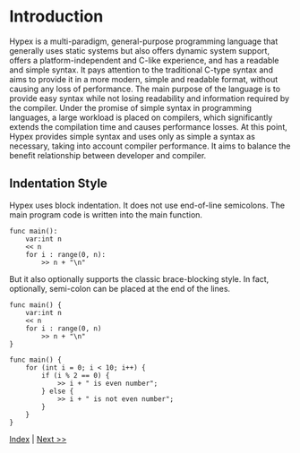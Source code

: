 # Introduction

Hypex is a multi-paradigm, general-purpose programming language that generally uses static systems but also offers dynamic system support, offers a platform-independent and C-like experience, and has a readable and simple syntax. It pays attention to the traditional C-type syntax and aims to provide it in a more modern, simple and readable format, without causing any loss of performance. The main purpose of the language is to provide easy syntax while not losing readability and information required by the compiler. Under the promise of simple syntax in programming languages, a large workload is placed on compilers, which significantly extends the compilation time and causes performance losses. At this point, Hypex provides simple syntax and uses only as simple a syntax as necessary, taking into account compiler performance. It aims to balance the benefit relationship between developer and compiler.

## Indentation Style

Hypex uses block indentation. It does not use end-of-line semicolons. The main program code is written into the main function.

```
func main():
    var:int n
    << n
    for i : range(0, n):
        >> n + "\n"
```

But it also optionally supports the classic brace-blocking style. In fact, optionally, semi-colon can be placed at the end of the lines.

```
func main() {
    var:int n
    << n
    for i : range(0, n)
        >> n + "\n"
}
```

```
func main() {
    for (int i = 0; i < 10; i++) {
        if (i % 2 == 0) {
            >> i + " is even number";
        } else {
            >> i + " is not even number";
        }
    }
}
```

[Index](index.md) | [Next >>](2_hello_world.md)